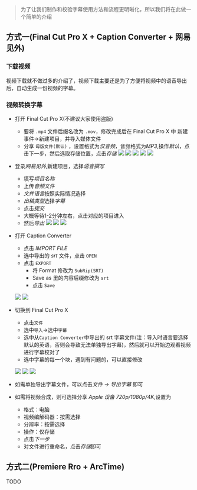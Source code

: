 > 为了让我们制作和校验字幕使用方法和流程更明晰化，所以我们将在此做一个简单的介绍

## 方式一(Final Cut Pro X + Caption Converter + 网易见外)

### 下载视频
视频下载就不做过多的介绍了，视频下载主要还是为了方便将视频中的语音导出后，自动生成一份视频的字幕。

### 视频转换字幕
- 打开 Final Cut Pro X(不建议大家使用盗版)
  - 要将 `.mp4` 文件后缀名改为 `.mov`，修改完成后在 Final Cut Pro X 中 新建事件->新建项目，并导入媒体文件
  - 分享 `母版文件(默认)` ，设置格式为*仅音频*，音频格式为*MP3*,操作*默认*，点击下一步，然后选取存储位置，点击*存储*
  ![](../tutorial-image/new-event.png)
  ![](../tutorial-image/new-projects.png)
  ![](../tutorial-image/share-audio.png)
  ![](../tutorial-image/set-fomart.png)
  ![](../tutorial-image/save-audot.png)
- 登录*网易见外*,新建项目，选择*语音撰写*
  - 填写*项目名称*
  - 上传*音频文件*
  - *文件语言*按照实际情况选择
  - *出稿类型*选择*字幕*
  - 点击*提交*
  - 大概等待1-2分钟左右，点击对应的项目进入
  - 然后*导出*
  ![](../tutorial-image/jianwai-new-project.png)
  ![](../tutorial-image/wangyi-zhuanxie.png)
  ![](../tutorial-image/converting.png)
- 打开 Caption Converter
  - 点击 *IMPORT FILE*
  - 选中导出的 *srt* 文件，点击 `OPEN`
  - 点击 `EXPORT`
    - 将 Format 修改为 `SubRip(SRT)`
    - Save as 里的内容后缀修改为 `srt`
    - 点击 `Save`
  
  ![](../tutorial-image/import-srt.png)
  ![](../tutorial-image/re-export-srt.png)

- 切换到 Final Cut Pro X
  - 点击`文件`
  - 选中`导入`->选中`字幕`
  - 选中从`Caption Converter`中导出的 srt 字幕文件(注：导入时语言要选择默认的英语，否则会导致无法单独导出字幕)，然后就可以开始边观看视频进行字幕校对了
  - 选中字幕的每一个块，遇到有问题的，可以直接修改
  
  ![](../tutorial-image/import-format-srt.png)
  ![](../tutorial-image/re-import-srt-files.png)
  ![](../tutorial-image/update-srt.png)

- 如需单独导出字幕文件，可以点击*文件 -> 导出字幕* 即可

- 如需将视频合成，则可选择分享 *Apple 设备 720p/1080p/4K*,设置为
  - 格式：电脑
  - 视频编解码器：按需选择
  - 分辨率：按需选择
  - 操作：仅存储
  - 点击*下一步*
  - 对文件进行重命名，点击*存储*即可

## 方式二(Premiere Rro + ArcTime)

TODO
